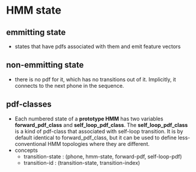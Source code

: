 # HMM state
## emmitting state
- states that have pdfs associated with them and emit feature vectors
## non-emmitting state
- there is no pdf for it, which has no transitions out of it. Implicitly, it connects to the next phone in the sequence.
## pdf-classes
- Each numbered state of a **prototype HMM** has two variables **forward_pdf_class** and **self_loop_pdf_class**. The **self_loop_pdf_class** is a kind of pdf-class that associated with self-loop transition. It is by default identical to forward_pdf_class, but it can be used to define less-conventional HMM topologies where they are different.
- concepts
    - transition-state : (phone, hmm-state, forward-pdf, self-loop-pdf)
    - transition-id : (transition-state, transition-index)